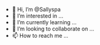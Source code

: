 - 👋 Hi, I’m @Sallyspa
- 👀 I’m interested in ...
- 🌱 I’m currently learning ...
- 💞️ I’m looking to collaborate on ...
- 📫 How to reach me ...

<!---
Sallyspa/Sallyspa is a ✨ special ✨ repository because its `README.md` (this file) appears on your GitHub profile.
You can click the Preview link to take a look at your changes.
--->
